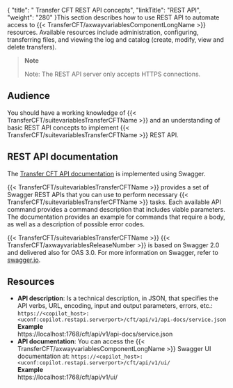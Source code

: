 {
    "title": " Transfer CFT REST API concepts",
    "linkTitle": "REST API",
    "weight": "280"
}This section describes how to use REST API to automate access to {{< TransferCFT/axwayvariablesComponentLongName  >}} resources. Available resources include administration, configuring, transferring files, and viewing the log and catalog (create, modify, view and delete transfers).

> **Note**
>
> Note: The REST API server only accepts HTTPS connections.

Audience
--------

You should have a working knowledge of {{< TransferCFT/suitevariablesTransferCFTName  >}} and an understanding of basic REST API concepts to implement {{< TransferCFT/suitevariablesTransferCFTName  >}} REST API.

REST API documentation
----------------------

The [Transfer CFT API documentation](http://apidocs.axway.com/swagger-ui/index.html?productname=transfercft&productversion=3.8&filename=transfercft-swagger-api.json) is implemented using Swagger.

{{< TransferCFT/suitevariablesTransferCFTName  >}} provides a set of Swagger REST APIs that you can use to perform necessary {{< TransferCFT/suitevariablesTransferCFTName  >}} tasks. Each available API command provides a command description that includes viable parameters. The documentation provides an example for commands that require a body, as well as a description of possible error codes.

{{< TransferCFT/suitevariablesTransferCFTName  >}} {{< TransferCFT/axwayvariablesReleaseNumber  >}} is based on Swagger 2.0 and delivered also for OAS 3.0. For more information on Swagger, refer to [swagger.io](http://swagger.io/).

Resources
---------

- ****API description****: Is a technical description, in JSON, that specifies the API verbs, URL, encoding, input and output parameters, errors, etc.: `https://<copilot_host>:<uconf:copilot.restapi.serverport>/cft/api/v1/api-docs/service.json`  
    ****Example****  
    https://localhost:1768/cft/api/v1/api-docs/service.json
- ****API documentation****: You can access the {{< TransferCFT/axwayvariablesComponentLongName  >}} Swagger UI documentation at: `https://<copilot_host>:<uconf:copilot.restapi.serverport>/cft/api/v1/ui/`  
    ****Example****  
    https://localhost:1768/cft/api/v1/ui/

